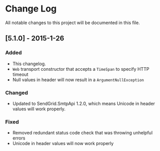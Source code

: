 # Change Log
All notable changes to this project will be documented in this file.

## [5.1.0] - 2015-1-26
### Added
- This changelog.
- `Web` transport constructor that accepts a `TimeSpan` to specify HTTP timeout
- Null values in header will now result in a `ArgumentNullException`

### Changed
- Updated to SendGrid.SmtpApi 1.2.0, which means Unicode in header values will work properly.

### Fixed
- Removed redundant status code check that was throwing unhelpful errors
- Unicode in header values will now work properly
